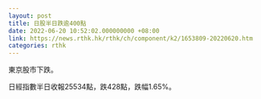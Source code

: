 ```yaml
---
layout: post
title: 日股半日跌逾400點
date: 2022-06-20 10:52:02.000000000 +08:00
link: https://news.rthk.hk/rthk/ch/component/k2/1653809-20220620.htm
categories: rthk
---
```


東京股市下跌。

日經指數半日收報25534點，跌428點，跌幅1.65%。
